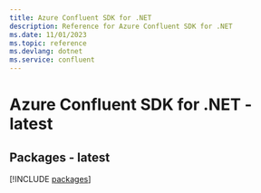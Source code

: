 ```yaml
---
title: Azure Confluent SDK for .NET
description: Reference for Azure Confluent SDK for .NET
ms.date: 11/01/2023
ms.topic: reference
ms.devlang: dotnet
ms.service: confluent
---
```

# Azure Confluent SDK for .NET - latest
## Packages - latest
[!INCLUDE [packages](confluent-index.md)]
